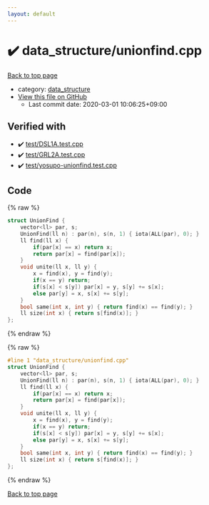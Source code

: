 ```yaml
---
layout: default
---
```


<!-- mathjax config similar to math.stackexchange -->
<script type="text/javascript" async
  src="https://cdnjs.cloudflare.com/ajax/libs/mathjax/2.7.5/MathJax.js?config=TeX-MML-AM_CHTML">
</script>
<script type="text/x-mathjax-config">
  MathJax.Hub.Config({
    TeX: { equationNumbers: { autoNumber: "AMS" }},
    tex2jax: {
      inlineMath: [ ['$','$'] ],
      processEscapes: true
    },
    "HTML-CSS": { matchFontHeight: false },
    displayAlign: "left",
    displayIndent: "2em"
  });
</script>

<script type="text/javascript" src="https://cdnjs.cloudflare.com/ajax/libs/jquery/3.4.1/jquery.min.js"></script>
<script src="https://cdn.jsdelivr.net/npm/jquery-balloon-js@1.1.2/jquery.balloon.min.js" integrity="sha256-ZEYs9VrgAeNuPvs15E39OsyOJaIkXEEt10fzxJ20+2I=" crossorigin="anonymous"></script>
<script type="text/javascript" src="../../assets/js/copy-button.js"></script>
<link rel="stylesheet" href="../../assets/css/copy-button.css" />


# :heavy_check_mark: data_structure/unionfind.cpp

<a href="../../index.html">Back to top page</a>

* category: <a href="../../index.html#c8f6850ec2ec3fb32f203c1f4e3c2fd2">data_structure</a>
* <a href="{{ site.github.repository_url }}/blob/master/data_structure/unionfind.cpp">View this file on GitHub</a>
    - Last commit date: 2020-03-01 10:06:25+09:00




## Verified with

* :heavy_check_mark: <a href="../../verify/test/DSL1A.test.cpp.html">test/DSL1A.test.cpp</a>
* :heavy_check_mark: <a href="../../verify/test/GRL2A.test.cpp.html">test/GRL2A.test.cpp</a>
* :heavy_check_mark: <a href="../../verify/test/yosupo-unionfind.test.cpp.html">test/yosupo-unionfind.test.cpp</a>


## Code

<a id="unbundled"></a>
{% raw %}
```cpp
struct UnionFind {
    vector<ll> par, s;
    UnionFind(ll n) : par(n), s(n, 1) { iota(ALL(par), 0); }
    ll find(ll x) {
        if(par[x] == x) return x;
        return par[x] = find(par[x]);
    }
    void unite(ll x, ll y) {
        x = find(x), y = find(y);
        if(x == y) return;
        if(s[x] < s[y]) par[x] = y, s[y] += s[x];
        else par[y] = x, s[x] += s[y];
    }
    bool same(int x, int y) { return find(x) == find(y); }
    ll size(int x) { return s[find(x)]; }
};
```
{% endraw %}

<a id="bundled"></a>
{% raw %}
```cpp
#line 1 "data_structure/unionfind.cpp"
struct UnionFind {
    vector<ll> par, s;
    UnionFind(ll n) : par(n), s(n, 1) { iota(ALL(par), 0); }
    ll find(ll x) {
        if(par[x] == x) return x;
        return par[x] = find(par[x]);
    }
    void unite(ll x, ll y) {
        x = find(x), y = find(y);
        if(x == y) return;
        if(s[x] < s[y]) par[x] = y, s[y] += s[x];
        else par[y] = x, s[x] += s[y];
    }
    bool same(int x, int y) { return find(x) == find(y); }
    ll size(int x) { return s[find(x)]; }
};

```
{% endraw %}

<a href="../../index.html">Back to top page</a>

